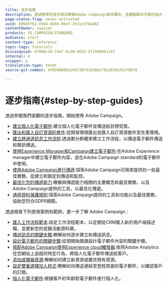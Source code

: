 ```yaml
---
title: 逐步指南
description: 透過簡單的逐步程式瞭解Adobe Campaign基本概念，並體驗解決方案的強大功能。
page-status-flag: never-activated
uuid: 8d6d5f62-e564-4b5b-86ef-2b7ac5f8ab62
contentOwner: sauviat
products: SG_CAMPAIGN/STANDARD
audience: start
content-type: reference
topic-tags: tutorials
discoiquuid: d7088c18-7daf-4c30-b633-2f19496b1143
internal: n
snippet: y
translation-type: tm+mt
source-git-commit: 4f8590860a260738fd1b50be782a929a761f0078

---
```



# 逐步指南{#step-by-step-guides}

透過參閱我們直觀的逐步指南，開始使用 Adobe Campaign。

* [建立個人化電子郵件](https://helpx.adobe.com/campaign/kb/acs-get-started-with-emails.html):建立個人化電子郵件並傳送給目標受眾。
* [匯出和匯入自訂資源的套件](https://docs.campaign.adobe.com/doc/standard/getting_started/en/ACS_ImportExport.html):從開發環境匯出並匯入自訂資源套件至生產環境。
* [建立跨通道訊息工作流程](https://docs.campaign.adobe.com/doc/standard/getting_started/en/ACS_WorkflowSegmentation.html):透過劃分群體來建立工作流程，以傳送電子郵件傳送和簡訊傳送。
* [使用Experience Manager和Campaign建立電子郵件](https://docs.campaign.adobe.com/doc/standard/getting_started/en/ACS_AEM.html):在Adobe Experience manager中建立電子郵件內容，並在Adobe Campaign standard的電子郵件中使用。
* [使用Adobe Campaign進行傳遞](https://helpx.adobe.com/campaign/kb/delivery-best-practices.html):探索Adobe Campaign可用來提供的一些最佳實務，從建立和鎖定到傳送和監控。
* [最佳化您的傳遞能力](https://docs.campaign.adobe.com/doc/standard/getting_started/en/ACS_Deliverability.html):瞭解與傳遞能力相關的主要概念和最佳實務，以及Adobe Campaign提供的工具，以最佳化傳遞。
* [通用資料保護規則](https://docs.campaign.adobe.com/doc/standard/getting_started/en/ACS_GDPR.html):探索Adobe Campaign提供的工具和功能以及最佳實務，協助您符合GDPR規範。

透過檢查下列使用案例和範例，進一步了解 Adobe Campaign：

* [匯入工作流程範本](../../automating/using/importing-data.md#example--import-workflow-template):設定工作流程範本，以定期從CRM匯入新的用戶端描述檔，並更新您的促銷活動資料庫。
* [傳送訊息的關鍵步驟](../../channels/using/key-steps-to-send-a-message.md):瞭解如何逐步建立和傳送訊息。
* [設計電子郵件的關鍵步驟](../../designing/using/designing-from-scratch.md#designing-an-email-content-from-scratch):從頭開始閱讀設計電子郵件內容的關鍵步驟。
* [搭配Adobe Campaign使用Experience cloud觸發器](../../integrating/using/abandonment-triggers-use-cases.md):依照Adobe Analytics在您網站上追蹤的特定行為，將個人化電子郵件傳送給客戶。
* [添加或擴展資源](../../developing/using/key-steps-to-add-a-resource.md):瞭解如何建立新資源或擴充現有資源。
* [設定雙重選擇加入程式](../../channels/using/setting-up-a-double-opt-in-process.md):瞭解如何傳送連結至登陸頁面的電子郵件，以確認客戶的訂閱。
* [個人化電子郵件](../../designing/using/personalization.md#example-email-personalization):根據客戶的年齡對電子郵件進行個人化。
